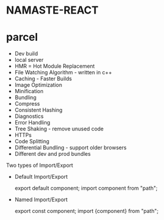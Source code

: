 # NAMASTE-REACT


# parcel 
- Dev build
- local server
- HMR = Hot Module Replacement
- File Watching Algorithm - written in c++
- Caching - Faster Builds
- Image Optimization
- Minification
- Bundling
- Compress
- Consistent Hashing
- Diagnostics
- Error Handling
- Tree Shaking - remove unused code 
- HTTPs
- Code Splitting
- Differential Bundling - support older browsers 
- Different dev and prod bundles 

Two types of Import/Export


- Default Import/Export

    export default component;
    import component from "path";

- Named Import/Export

    export const component;
    import {component} from "path";